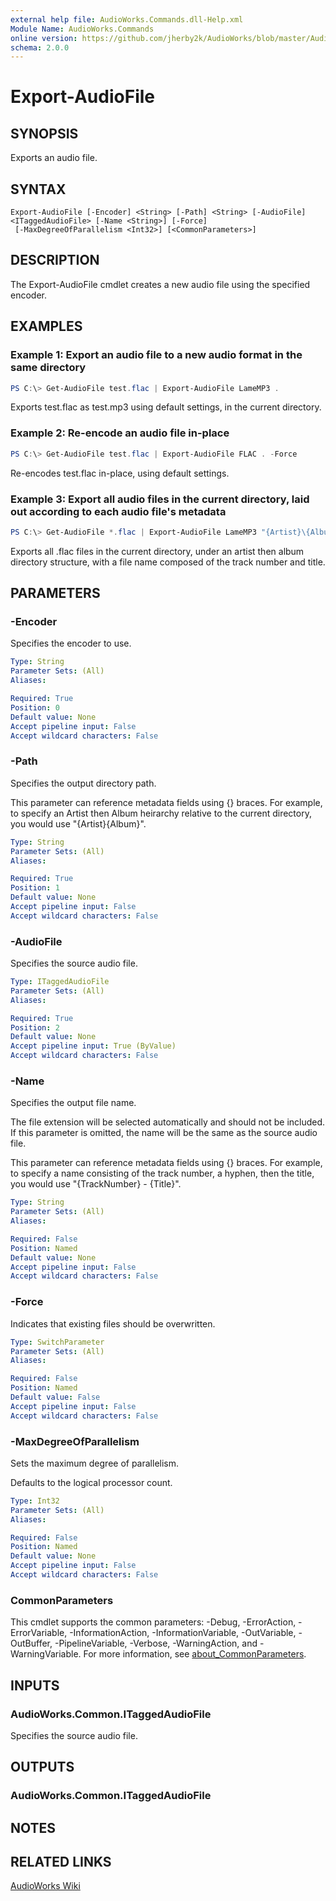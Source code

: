 ```yaml
---
external help file: AudioWorks.Commands.dll-Help.xml
Module Name: AudioWorks.Commands
online version: https://github.com/jherby2k/AudioWorks/blob/master/AudioWorks/src/AudioWorks.Commands/docs/Export-AudioFile.md
schema: 2.0.0
---
```


# Export-AudioFile

## SYNOPSIS
Exports an audio file.

## SYNTAX

```
Export-AudioFile [-Encoder] <String> [-Path] <String> [-AudioFile] <ITaggedAudioFile> [-Name <String>] [-Force]
 [-MaxDegreeOfParallelism <Int32>] [<CommonParameters>]
```

## DESCRIPTION
The Export-AudioFile cmdlet creates a new audio file using the specified encoder.

## EXAMPLES

### Example 1: Export an audio file to a new audio format in the same directory
```powershell
PS C:\> Get-AudioFile test.flac | Export-AudioFile LameMP3 .
```

Exports test.flac as test.mp3 using default settings, in the current directory.

### Example 2: Re-encode an audio file in-place
```powershell
PS C:\> Get-AudioFile test.flac | Export-AudioFile FLAC . -Force
```

Re-encodes test.flac in-place, using default settings.

### Example 3: Export all audio files in the current directory, laid out according to each audio file's metadata
```powershell
PS C:\> Get-AudioFile *.flac | Export-AudioFile LameMP3 "{Artist}\{Album}" -Name "{TrackNumber} - {Title}"
```

Exports all .flac files in the current directory, under an artist then album directory structure, with a file name composed of the track number and title.

## PARAMETERS

### -Encoder
Specifies the encoder to use.

```yaml
Type: String
Parameter Sets: (All)
Aliases:

Required: True
Position: 0
Default value: None
Accept pipeline input: False
Accept wildcard characters: False
```

### -Path
Specifies the output directory path.

This parameter can reference metadata fields using {} braces. For example, to specify an Artist then Album heirarchy relative to the current directory, you would use "{Artist}\{Album}".

```yaml
Type: String
Parameter Sets: (All)
Aliases:

Required: True
Position: 1
Default value: None
Accept pipeline input: False
Accept wildcard characters: False
```

### -AudioFile
Specifies the source audio file.

```yaml
Type: ITaggedAudioFile
Parameter Sets: (All)
Aliases:

Required: True
Position: 2
Default value: None
Accept pipeline input: True (ByValue)
Accept wildcard characters: False
```

### -Name
Specifies the output file name.

The file extension will be selected automatically and should not be included. If this parameter is omitted, the name will be the same as the source audio file.

This parameter can reference metadata fields using {} braces. For example, to specify a name consisting of the track number, a hyphen, then the title, you would use "{TrackNumber} - {Title}".

```yaml
Type: String
Parameter Sets: (All)
Aliases:

Required: False
Position: Named
Default value: None
Accept pipeline input: False
Accept wildcard characters: False
```

### -Force
Indicates that existing files should be overwritten.

```yaml
Type: SwitchParameter
Parameter Sets: (All)
Aliases:

Required: False
Position: Named
Default value: False
Accept pipeline input: False
Accept wildcard characters: False
```

### -MaxDegreeOfParallelism
Sets the maximum degree of parallelism.

Defaults to the logical processor count.

```yaml
Type: Int32
Parameter Sets: (All)
Aliases:

Required: False
Position: Named
Default value: None
Accept pipeline input: False
Accept wildcard characters: False
```

### CommonParameters
This cmdlet supports the common parameters: -Debug, -ErrorAction, -ErrorVariable, -InformationAction, -InformationVariable, -OutVariable, -OutBuffer, -PipelineVariable, -Verbose, -WarningAction, and -WarningVariable. For more information, see [about_CommonParameters](http://go.microsoft.com/fwlink/?LinkID=113216).

## INPUTS

### AudioWorks.Common.ITaggedAudioFile
Specifies the source audio file.

## OUTPUTS

### AudioWorks.Common.ITaggedAudioFile
## NOTES

## RELATED LINKS

[AudioWorks Wiki](https://github.com/jherby2k/AudioWorks/wiki)
